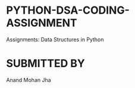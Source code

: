 # PYTHON-DSA-CODING-ASSIGNMENT
Assignments: Data Structures in Python
# SUBMITTED BY 
Anand Mohan Jha
